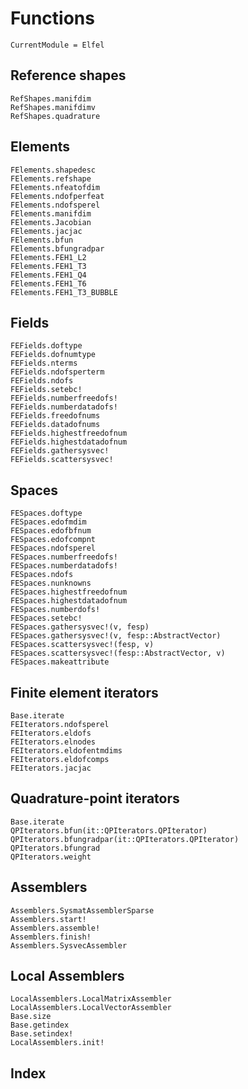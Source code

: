 # Functions

```@meta
CurrentModule = Elfel
```

## Reference shapes

```@docs
RefShapes.manifdim
RefShapes.manifdimv
RefShapes.quadrature
```


## Elements

```@docs
FElements.shapedesc
FElements.refshape
FElements.nfeatofdim
FElements.ndofperfeat
FElements.ndofsperel
FElements.manifdim
FElements.Jacobian
FElements.jacjac
FElements.bfun
FElements.bfungradpar
FElements.FEH1_L2
FElements.FEH1_T3
FElements.FEH1_Q4
FElements.FEH1_T6
FElements.FEH1_T3_BUBBLE
```

## Fields

```@docs
FEFields.doftype
FEFields.dofnumtype
FEFields.nterms
FEFields.ndofsperterm
FEFields.ndofs
FEFields.setebc!
FEFields.numberfreedofs!
FEFields.numberdatadofs!
FEFields.freedofnums
FEFields.datadofnums
FEFields.highestfreedofnum
FEFields.highestdatadofnum
FEFields.gathersysvec!
FEFields.scattersysvec!
```

## Spaces

```@docs
FESpaces.doftype
FESpaces.edofmdim
FESpaces.edofbfnum
FESpaces.edofcompnt
FESpaces.ndofsperel
FESpaces.numberfreedofs!
FESpaces.numberdatadofs!
FESpaces.ndofs
FESpaces.nunknowns
FESpaces.highestfreedofnum
FESpaces.highestdatadofnum
FESpaces.numberdofs!
FESpaces.setebc!
FESpaces.gathersysvec!(v, fesp)
FESpaces.gathersysvec!(v, fesp::AbstractVector) 
FESpaces.scattersysvec!(fesp, v)
FESpaces.scattersysvec!(fesp::AbstractVector, v) 
FESpaces.makeattribute
```

## Finite element iterators

```@docs
Base.iterate
FEIterators.ndofsperel
FEIterators.eldofs
FEIterators.elnodes
FEIterators.eldofentmdims
FEIterators.eldofcomps
FEIterators.jacjac
```

## Quadrature-point iterators

```@docs
Base.iterate
QPIterators.bfun(it::QPIterators.QPIterator)
QPIterators.bfungradpar(it::QPIterators.QPIterator)
QPIterators.bfungrad
QPIterators.weight
```

## Assemblers

```@docs
Assemblers.SysmatAssemblerSparse
Assemblers.start!
Assemblers.assemble!
Assemblers.finish!
Assemblers.SysvecAssembler
```

## Local Assemblers

```@docs
LocalAssemblers.LocalMatrixAssembler
LocalAssemblers.LocalVectorAssembler
Base.size
Base.getindex
Base.setindex!
LocalAssemblers.init!
```

## Index

```@index
```


